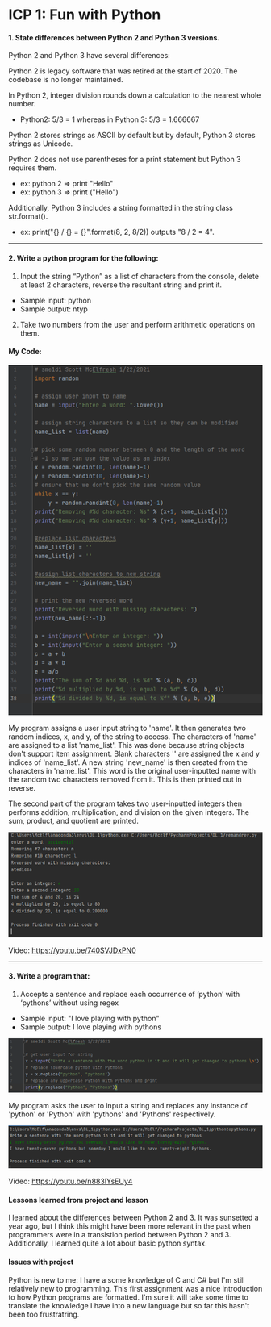 # ICP 1: Fun with Python


#### 1. State differences between Python 2 and Python 3 versions.

Python 2 and Python 3 have several differences:

Python 2 is legacy software that was retired at the start of 2020. The codebase is no longer maintained.


In Python 2, integer division rounds down a calculation to the nearest whole number.
- Python2: 5/3 = 1 whereas in Python 3: 5/3 = 1.666667

Python 2 stores strings as ASCII by default but by default, Python 3 stores strings as Unicode.

Python 2 does not use parentheses for a print statement but Python 3 requires them.
- ex: python 2 => print "Hello"
- ex: python 3 => print ("Hello")

Additionally, Python 3 includes a string formatted in the string class str.format(). 

- ex: print("{} / {} = {}".format(8, 2, 8/2)) outputs "8 / 2 = 4".
---
#### 2. Write a python program for the following:
1. Input the string “Python” as a list of characters from the console, delete at least 2 characters, reverse the resultant string and print it. 
- Sample input: python
- Sample output: ntyp

2. Take two numbers from the user and perform arithmetic operations on them.

#### My Code:
![ICP1_1](https://github.com/sme1d1/UMKC_DeepLearning2021/blob/master/images/icp1_1_sme1d1.PNG?raw=true "ICP1_1")

My program assigns a user input string to 'name'. It then generates two random indices, x, and y, of the string to access. The characters of 'name' are assigned to a list 'name_list'. This was done because string objects don't support item assignment. Blank characters '' are assigned the 
x and y indices of 'name_list'. A new string 'new_name' is then created from the characters in 'name_list'. This word is the original user-inputted name with the random two characters removed from it. This is then printed out in reverse.

The second part of the program takes two user-inputted integers then performs addition, multiplication, and division on the given integers. The sum, product, and quotient are printed. 

![ICP1_1output](https://github.com/sme1d1/UMKC_DeepLearning2021/blob/master/images/icp1_1_output_sme1d1.PNG?raw=true "ICP1_output")

Video: 
https://youtu.be/740SVJDxPN0

---
#### 3.  Write a program that:
1. Accepts a sentence and replace each occurrence of ‘python’ with ‘pythons’ without using regex
- Sample input: "I love playing with python"
- Sample output: I love playing with pythons

![ICP1_2](https://github.com/sme1d1/UMKC_DeepLearning2021/blob/master/images/icp1_2_sme1d1.PNG?raw=true "ICP1_2")

My program asks the user to input a string and replaces any instance of 'python' or 'Python' with 'pythons' and 'Pythons' respectively. 

![ICP1_2output](https://github.com/sme1d1/UMKC_DeepLearning2021/blob/master/images/icp1_2_output_sme1d1.PNG?raw=true "ICP1_2_output")

Video:
https://youtu.be/n883IYsEUy4

#### Lessons learned from project and lesson

I learned about the differences between Python 2 and 3. It was sunsetted a year ago, but I think this might have been more relevant in the past when programmers were in a transistion period between Python 2 and 3. Additionally, I learned quite a lot about basic python syntax. 

#### Issues with project

Python is new to me: I have a some knowledge of C and C# but I'm still relatively new to programming. This first assignment was a nice introduction to how Python programs are formatted. I'm sure it will take some time to translate the knowledge I have into a new language but so far this hasn't been too frustratring.

